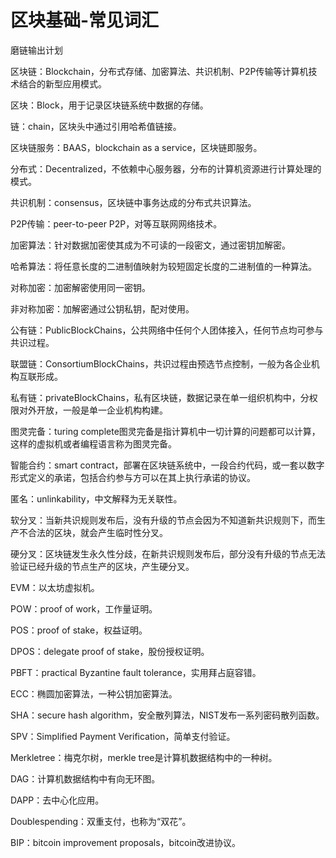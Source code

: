 ﻿# 区块基础-常见词汇

磨链输出计划



区块链：Blockchain，分布式存储、加密算法、共识机制、P2P传输等计算机技术结合的新型应用模式。

区块：Block，用于记录区块链系统中数据的存储。

链：chain，区块头中通过引用哈希值链接。

区块链服务：BAAS，blockchain as a service，区块链即服务。

分布式：Decentralized，不依赖中心服务器，分布的计算机资源进行计算处理的模式。

共识机制：consensus，区块链中事务达成的分布式共识算法。

P2P传输：peer-to-peer P2P，对等互联网网络技术。

加密算法：针对数据加密使其成为不可读的一段密文，通过密钥加解密。

哈希算法：将任意长度的二进制值映射为较短固定长度的二进制值的一种算法。

对称加密：加密解密使用同一密钥。

非对称加密：加解密通过公钥私钥，配对使用。

公有链：PublicBlockChains，公共网络中任何个人团体接入，任何节点均可参与共识过程。

联盟链：ConsortiumBlockChains，共识过程由预选节点控制，一般为各企业机构互联形成。

私有链：privateBlockChains，私有区块链，数据记录在单一组织机构中，分权限对外开放，一般是单一企业机构构建。

图灵完备：turing complete图灵完备是指计算机中一切计算的问题都可以计算，这样的虚拟机或者编程语言称为图灵完备。

智能合约：smart contract，部署在区块链系统中，一段合约代码，或一套以数字形式定义的承诺，包括合约参与方可以在其上执行承诺的协议。

匿名：unlinkability，中文解释为无关联性。

软分叉：当新共识规则发布后，没有升级的节点会因为不知道新共识规则下，而生产不合法的区块，就会产生临时性分叉。

硬分叉：区块链发生永久性分歧，在新共识规则发布后，部分没有升级的节点无法验证已经升级的节点生产的区块，产生硬分叉。

EVM：以太坊虚拟机。

POW：proof of work，工作量证明。

POS：proof of stake，权益证明。

DPOS：delegate proof of stake，股份授权证明。

PBFT：practical Byzantine fault tolerance，实用拜占庭容错。

ECC：椭圆加密算法，一种公钥加密算法。

SHA：secure hash algorithm，安全散列算法，NIST发布一系列密码散列函数。

SPV：Simplified Payment Verification，简单支付验证。

Merkletree：梅克尔树，merkle tree是计算机数据结构中的一种树。

DAG：计算机数据结构中有向无环图。

DAPP：去中心化应用。

Doublespending：双重支付，也称为“双花”。

BIP：bitcoin improvement proposals，bitcoin改进协议。
